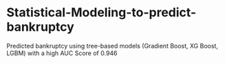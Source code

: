 # Statistical-Modeling-to-predict-bankruptcy
Predicted bankruptcy using tree-based models (Gradient Boost, XG Boost, LGBM) with a high AUC Score of 0.946
